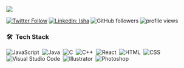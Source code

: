 ![](https://media.giphy.com/media/l0amJzVHIAfl7jMDos/giphy.gif)


[![Twitter Follow](https://img.shields.io/twitter/follow/ishatri04?label=Follow)](https://twitter.com/intent/follow?screen_name=ishatri04)
[![Linkedin: Isha](https://img.shields.io/badge/-Isha-blue?style=flat-square&logo=Linkedin&logoColor=white&link=https://www.linkedin.com/in/ishatri04/)](https://www.linkedin.com/in/ishatri04/)
![GitHub followers](https://img.shields.io/github/followers/ishatri?label=Follow&style=social)
<img alt = "profile views" src="https://komarev.com/ghpvc/?username=ishatri&color=brightgreen">  


### 🛠 &nbsp;Tech Stack

![JavaScript](https://img.shields.io/badge/-JavaScript-05122A?style=flat&logo=javascript)&nbsp;
![Java](https://img.shields.io/badge/-Java-05122A?style=flat&logo=Java&logoColor=FFA518)&nbsp;
![C](https://img.shields.io/badge/-C-05122A?style=flat&logo=C&logoColor=A8B9CC)&nbsp;
![C++](https://img.shields.io/badge/-C++-05122A?style=flat&logo=C%2B%2B&logoColor=00599C)&nbsp;
![React](https://img.shields.io/badge/-React-05122A?style=flat&logo=react)&nbsp;
![HTML](https://img.shields.io/badge/-HTML-05122A?style=flat&logo=HTML5)&nbsp;
![CSS](https://img.shields.io/badge/-CSS-05122A?style=flat&logo=CSS3&logoColor=1572B6)&nbsp;
![Visual Studio Code](https://img.shields.io/badge/-Visual%20Studio%20Code-05122A?style=flat&logo=visual-studio-code&logoColor=007ACC)&nbsp;
![Illustrator](https://img.shields.io/badge/-Illustrator-05122A?style=flat&logo=adobe-illustrator)&nbsp;
![Photoshop](https://img.shields.io/badge/-Photoshop-05122A?style=flat&logo=adobe-photoshop)&nbsp;


 

 

 

 

